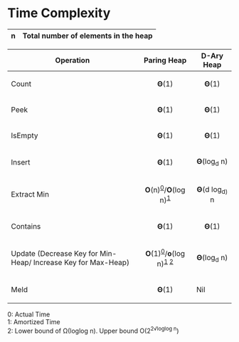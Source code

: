# Time Complexity

| n | Total number of elements in the heap |
| ------------- | ------------- |

| Operation  | Paring Heap | D-Ary Heap |
| ------------- | ------------- | ------------ |
| Count     | <p align='center'>**Θ**(1)</p> | <p align='center'>**Θ**(1)</p> |
| Peek    | <p align='center'>**Θ**(1)</p> | <p align='center'>**Θ**(1)</p> |
| IsEmpty     | <p align='center'>**Θ**(1)</p> | <p align='center'>**Θ**(1)</p> |
| Insert  | <p align='center'>**Θ**(1)</p>  | <p align='center'>**Θ**(log<sub>d</sub> n)</p> |
| Extract Min  | <p align='center'>**O**(n)<sup>[0](#actualtime)</sup>/**O**(log n)<sup>[1](#amortizedtime)</sup> | <p align='center'>**Θ**(d log<sub>d)</sub> n</p> |
| Contains     | <p align='center'>**Θ**(1)</p> | <p align='center'>**Θ**(1)</p> |
| Update (Decrease Key for Min-Heap/ Increase Key for Max-Heap) | <p align='center'>**O**(1)<sup>[0](#actualtime)</sup>/**o**(log n)<sup>[1](#amortizedtime) [2](#lowerupperbound)</sup></p> | <p align='center'>**Θ**(log<sub>d</sub> n)</p> |
| Meld | <p align='center'>**Θ**(1)</p> | Nil |

<a name="actualtime">0</a>: Actual Time
<br><a name="amortizedtime">1</a>: Amortized Time
<br><a name="lowerupperbound">2</a>: Lower bound of Ω(loglog n). Upper bound O(2<sup>2&radic;loglog n</sup>)
